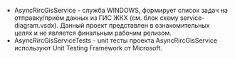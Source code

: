 * AsyncRircGisService -  служба WINDOWS, формирует список задач на отправку/приём данных из ГИС ЖКХ (см. блок схему service-diagram.vsdx).
Данный проект представлен в ознакомительных целях и не является финальным рабочим релизом.
* AsyncRircGisServiceTests - unit тесты проекта AsyncRircGisService используют Unit Testing Framework от Microsoft.
